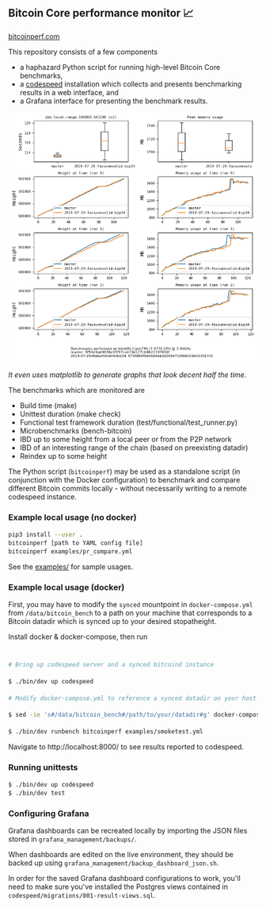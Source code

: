 ## Bitcoin Core performance monitor 📈

[bitcoinperf.com](https://bitcoinperf.com)

This repository consists of a few components

- a haphazard Python script for running high-level Bitcoin Core benchmarks,
- a [codespeed](https://github.com/chaincodelabs/codespeed) installation which
  collects and presents benchmarking results in a web interface, and
- a Grafana interface for presenting the benchmark results.

![nice things](./img/ibd.png)

*It even uses matplotlib to generate graphs that look decent half the time.*

The benchmarks which are monitored are

- Build time (make)
- Unittest duration (make check)
- Functional test framework duration (test/functional/test_runner.py)
- Microbenchmarks (bench-bitcoin)
- IBD up to some height from a local peer or from the P2P network
- IBD of an interesting range of the chain (based on preexisting datadir)
- Reindex up to some height

The Python script (`bitcoinperf`) may be used as a standalone script
(in conjunction with the Docker configuration) to benchmark and compare
different Bitcoin commits locally - without necessarily writing to a remote
codespeed instance.

### Example local usage (no docker)

```sh
pip3 install --user .
bitcoinperf [path to YAML config file]
bitcoinperf examples/pr_compare.yml
```

See the [examples/](examples/) for sample usages.


### Example local usage (docker)

First, you may have to modify the `synced` mountpoint in `docker-compose.yml`
from `/data/bitcoin_bench` to a path on your machine that corresponds to a
Bitcoin datadir which is synced up to your desired stopatheight.

Install docker & docker-compose, then run

#
```sh
# Bring up codespeed server and a synced bitcoind instance

$ ./bin/dev up codespeed

# Modify docker-compose.yml to reference a synced datadir on your host machine.

$ sed -ie 's#/data/bitcoin_bench#/path/to/your/datadir#g' docker-compose.dev.yml

$ ./bin/dev runbench bitcoinperf examples/smoketest.yml
```

Navigate to http://localhost:8000/ to see results reported to codespeed.

### Running unittests

```sh
$ ./bin/dev up codespeed
$ ./bin/dev test
```

### Configuring Grafana

Grafana dashboards can be recreated locally by importing the JSON files
stored in `grafana_management/backups/`.

When dashboards are edited on the live environment, they should be backed up
using `grafana_management/backup_dashboard_json.sh`.

In order for the saved Grafana dashboard configurations to work, you'll need
to make sure you've installed the Postgres views contained in
`codespeed/migrations/001-result-views.sql`.
